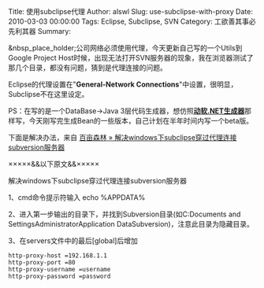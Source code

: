 Title: 使用subclipse代理
Author: alswl
Slug: use-subclipse-with-proxy
Date: 2010-03-03 00:00:00
Tags: Eclipse, Subclipse, SVN
Category: 工欲善其事必先利其器
Summary: 

&nbsp_place_holder;公司网络必须使用代理，今天更新自己写的一个Utils到Google Project
Host时候，出现无法打开SVN服务器的现象，我在浏览器测试了那几个目录，都没有问题，猜到是代理连接的问题。

Eclipse的代理设置在"**General-Network Connections**"中设置，很明显，Subclipse不在这里设定。

PS：在写的是一个DataBase->Java 3层代码生成器，想仿照[**动软.NET生成器**](http://www.maticsoft.com/)那
样写，今天刚写完生成Bean的一些版本，自己计划在半年时间内写一个beta版。

下面是解决办法，来自 [百亩森林 »
解决windows下subclipse穿过代理连接subversion服务器](http://blog.baimusenlin.com/83.html)

×××××&&以下原文&&×××××

解决windows下subclipse穿过代理连接subversion服务器

1、cmd命令提示符输入 echo %APPDATA%

2、进入第一步输出的目录下，并找到Subversion目录(如C:Documents and
SettingsAdministratorApplication DataSubversion)，注意此目录为隐藏目录。

3、在servers文件中的最后[global]后增加

    
    http-proxy-host =192.168.1.1
    http-proxy-port =80
    http-proxy-username =username
    http-proxy-password =password


